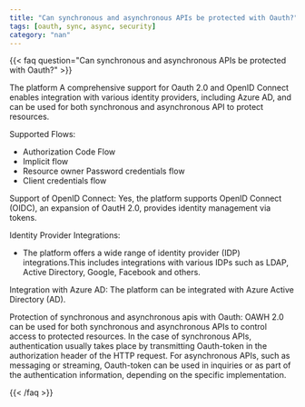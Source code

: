 ```yaml
---
title: "Can synchronous and asynchronous APIs be protected with Oauth?"
tags: [oauth, sync, async, security]
category: "nan"
---
```


<!-- QUESTION -->

{{< faq question="Can synchronous and asynchronous APIs be protected with Oauth?" >}}

<!-- ANSWER -->

The platform A comprehensive support for Oauth 2.0 and OpenID Connect enables integration with various identity providers, including Azure AD, and can be used for both synchronous and asynchronous API to protect resources.

Supported Flows:
- Authorization Code Flow
- Implicit flow
- Resource owner Password credentials flow
- Client credentials flow

Support of OpenID Connect:
Yes, the platform supports OpenID Connect (OIDC), an expansion of OautH 2.0, provides identity management via tokens.

Identity Provider Integrations:
- The platform offers a wide range of identity provider (IDP) integrations.This includes integrations with various IDPs such as LDAP, Active Directory, Google, Facebook and others.

Integration with Azure AD:
The platform can be integrated with Azure Active Directory (AD).

Protection of synchronous and asynchronous apis with Oauth:
OAWH 2.0 can be used for both synchronous and asynchronous APIs to control access to protected resources.
In the case of synchronous APIs, authentication usually takes place by transmitting Oauth-token in the authorization header of the HTTP request.
For asynchronous APIs, such as messaging or streaming, Oauth-token can be used in inquiries or as part of the authentication information, depending on the specific implementation.

{{< /faq >}}
